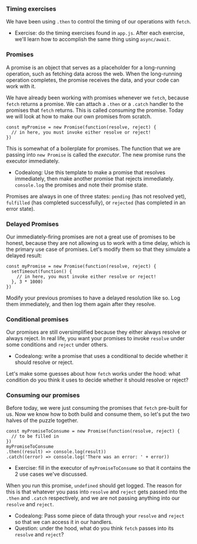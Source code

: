 ### Timing exercises
We have been using `.then` to control the timing of our operations with `fetch`.

- Exercise: do the timing exercises found in `app.js`. After each exercise, we'll learn how to accomplish the same thing using `async/await`.

### Promises
A promise is an object that serves as a placeholder for a long-running operation, such as fetching data across the web. When the long-running operation completes, the promise receives the data, and your code can work with it.

We have already been working with promises whenever we `fetch`, because `fetch` returns a promise. We can attach a `.then` or a `.catch` handler to the promises that `fetch` returns. This is called _consuming_ the promise. Today we will look at how to make our own promises from scratch.
```
const myPromise = new Promise(function(resolve, reject) {
  // in here, you must invoke either resolve or reject!
})
```
This is somewhat of a boilerplate for promises. The function that we are passing into `new Promise` is called the _executor_. The new promise runs the executor immediately.

- Codealong: Use this template to make a promise that resolves immediately, then make another promise that rejects immediately. `console.log` the promises and note their promise state.

Promises are always in one of three states: `pending` (has not resolved yet), `fulfilled` (has completed successfully), or `rejected` (has completed in an error state).

### Delayed Promises
Our immediately-firing promises are not a great use of promises to be honest, because they are not allowing us to work with a time delay, which is the primary use case of promises. Let's modify them so that they simulate a delayed result:
```
const myPromise = new Promise(function(resolve, reject) {
  setTimeout(function() {
    // in here, you must invoke either resolve or reject!
  }, 3 * 1000)
})
```
Modify your previous promises to have a delayed resolution like so. Log them immediately, and then log them again after they resolve.

### Conditional promises
Our promises are still oversimplified because they either always resolve or always reject. In real life, you want your promises to invoke `resolve` under some conditions and `reject` under others.

- Codealong: write a promise that uses a conditional to decide whether it should resolve or reject.

Let's make some guesses about how `fetch` works under the hood: what condition do you think it uses to decide whether it should resolve or reject?

### Consuming our promises
Before today, we were just consuming the promises that `fetch` pre-built for us. Now we know how to both build and consume them, so let's put the two halves of the puzzle together.
```
const myPromiseToConsume = new Promise(function(resolve, reject) {
  // to be filled in
})
myPromiseToConsume
.then((result) => console.log(result))
.catch((error) => console.log('There was an error: ' + error))
```
- Exercise: fill in the executor of `myPromiseToConsume` so that it contains the 2 use cases we've discussed.

When you run this promise, `undefined` should get logged. The reason for this is that whatever you pass into `resolve` and `reject` gets passed into the `.then` and `.catch` respectively, and we are not passing anything into our `resolve` and `reject`.
- Codealong: Pass some piece of data through your `resolve` and `reject` so that we can access it in our handlers.
- Question: under the hood, what do you think `fetch` passes into its `resolve` and `reject`?

